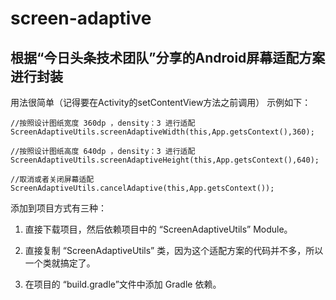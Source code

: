 # screen-adaptive 
## 根据“今日头条技术团队”分享的Android屏幕适配方案进行封装

用法很简单（记得要在Activity的setContentView方法之前调用）
示例如下：
```
//按照设计图纸宽度 360dp ，density：3 进行适配
ScreenAdaptiveUtils.screenAdaptiveWidth(this,App.getsContext(),360);

//按照设计图纸高度 640dp ，density：3 进行适配
ScreenAdaptiveUtils.screenAdaptiveHeight(this,App.getsContext(),640);

//取消或者关闭屏幕适配
ScreenAdaptiveUtils.cancelAdaptive(this,App.getsContext());
```

添加到项目方式有三种：
1. 直接下载项目，然后依赖项目中的 “ScreenAdaptiveUtils” Module。

2. 直接复制 “ScreenAdaptiveUtils” 类，因为这个适配方案的代码并不多，所以一个类就搞定了。

3. 在项目的 “build.gradle”文件中添加 Gradle 依赖。
```

```
